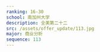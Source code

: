 ```yaml
---
ranking: 16-30
school: 南加州大学
description: 全美第二十二
src: /assets/offer_update/113.jpg
major: 商业分析
sequence: 113
---
```

